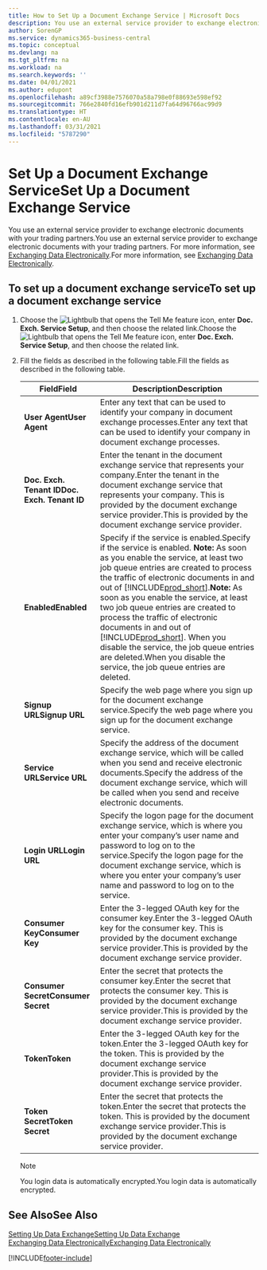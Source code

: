 ```yaml
---
title: How to Set Up a Document Exchange Service | Microsoft Docs
description: You use an external service provider to exchange electronic documents with your trading partners.
author: SorenGP
ms.service: dynamics365-business-central
ms.topic: conceptual
ms.devlang: na
ms.tgt_pltfrm: na
ms.workload: na
ms.search.keywords: ''
ms.date: 04/01/2021
ms.author: edupont
ms.openlocfilehash: a89cf3988e7576070a58a798e0f88693e598ef92
ms.sourcegitcommit: 766e2840fd16efb901d211d7fa64d96766ac99d9
ms.translationtype: HT
ms.contentlocale: en-AU
ms.lasthandoff: 03/31/2021
ms.locfileid: "5787290"
---
```

# <a name="set-up-a-document-exchange-service"></a><span data-ttu-id="6c7ce-103">Set Up a Document Exchange Service</span><span class="sxs-lookup"><span data-stu-id="6c7ce-103">Set Up a Document Exchange Service</span></span>
<span data-ttu-id="6c7ce-104">You use an external service provider to exchange electronic documents with your trading partners.</span><span class="sxs-lookup"><span data-stu-id="6c7ce-104">You use an external service provider to exchange electronic documents with your trading partners.</span></span> <span data-ttu-id="6c7ce-105">For more information, see [Exchanging Data Electronically](across-data-exchange.md).</span><span class="sxs-lookup"><span data-stu-id="6c7ce-105">For more information, see [Exchanging Data Electronically](across-data-exchange.md).</span></span>  

## <a name="to-set-up-a-document-exchange-service"></a><span data-ttu-id="6c7ce-106">To set up a document exchange service</span><span class="sxs-lookup"><span data-stu-id="6c7ce-106">To set up a document exchange service</span></span>  
1. <span data-ttu-id="6c7ce-107">Choose the ![Lightbulb that opens the Tell Me feature](media/ui-search/search_small.png "Tell me what you want to do") icon, enter **Doc. Exch. Service Setup**, and then choose the related link.</span><span class="sxs-lookup"><span data-stu-id="6c7ce-107">Choose the ![Lightbulb that opens the Tell Me feature](media/ui-search/search_small.png "Tell me what you want to do") icon, enter **Doc. Exch. Service Setup**, and then choose the related link.</span></span>  
2. <span data-ttu-id="6c7ce-108">Fill the fields as described in the following table.</span><span class="sxs-lookup"><span data-stu-id="6c7ce-108">Fill the fields as described in the following table.</span></span>  

    |<span data-ttu-id="6c7ce-109">Field</span><span class="sxs-lookup"><span data-stu-id="6c7ce-109">Field</span></span>|<span data-ttu-id="6c7ce-110">Description</span><span class="sxs-lookup"><span data-stu-id="6c7ce-110">Description</span></span>|  
    |---------------------------------|---------------------------------------|  
    |<span data-ttu-id="6c7ce-111">**User Agent**</span><span class="sxs-lookup"><span data-stu-id="6c7ce-111">**User Agent**</span></span>|<span data-ttu-id="6c7ce-112">Enter any text that can be used to identify your company in document exchange processes.</span><span class="sxs-lookup"><span data-stu-id="6c7ce-112">Enter any text that can be used to identify your company in document exchange processes.</span></span>|  
    |<span data-ttu-id="6c7ce-113">**Doc. Exch. Tenant ID**</span><span class="sxs-lookup"><span data-stu-id="6c7ce-113">**Doc. Exch. Tenant ID**</span></span>|<span data-ttu-id="6c7ce-114">Enter the tenant in the document exchange service that represents your company.</span><span class="sxs-lookup"><span data-stu-id="6c7ce-114">Enter the tenant in the document exchange service that represents your company.</span></span> <span data-ttu-id="6c7ce-115">This is provided by the document exchange service provider.</span><span class="sxs-lookup"><span data-stu-id="6c7ce-115">This is provided by the document exchange service provider.</span></span>|  
    |<span data-ttu-id="6c7ce-116">**Enabled**</span><span class="sxs-lookup"><span data-stu-id="6c7ce-116">**Enabled**</span></span>|<span data-ttu-id="6c7ce-117">Specify if the service is enabled.</span><span class="sxs-lookup"><span data-stu-id="6c7ce-117">Specify if the service is enabled.</span></span> <span data-ttu-id="6c7ce-118">**Note:**  As soon as you enable the service, at least two job queue entries are created to process the traffic of electronic documents in and out of [!INCLUDE[prod_short](includes/prod_short.md)].</span><span class="sxs-lookup"><span data-stu-id="6c7ce-118">**Note:**  As soon as you enable the service, at least two job queue entries are created to process the traffic of electronic documents in and out of [!INCLUDE[prod_short](includes/prod_short.md)].</span></span> <span data-ttu-id="6c7ce-119">When you disable the service, the job queue entries are deleted.</span><span class="sxs-lookup"><span data-stu-id="6c7ce-119">When you disable the service, the job queue entries are deleted.</span></span>|  
    |<span data-ttu-id="6c7ce-120">**Signup URL**</span><span class="sxs-lookup"><span data-stu-id="6c7ce-120">**Signup URL**</span></span>|<span data-ttu-id="6c7ce-121">Specify the web page where you sign up for the document exchange service.</span><span class="sxs-lookup"><span data-stu-id="6c7ce-121">Specify the web page where you sign up for the document exchange service.</span></span>|  
    |<span data-ttu-id="6c7ce-122">**Service URL**</span><span class="sxs-lookup"><span data-stu-id="6c7ce-122">**Service URL**</span></span>|<span data-ttu-id="6c7ce-123">Specify the address of the document exchange service, which will be called when you send and receive electronic documents.</span><span class="sxs-lookup"><span data-stu-id="6c7ce-123">Specify the address of the document exchange service, which will be called when you send and receive electronic documents.</span></span>|  
    |<span data-ttu-id="6c7ce-124">**Login URL**</span><span class="sxs-lookup"><span data-stu-id="6c7ce-124">**Login URL**</span></span>|<span data-ttu-id="6c7ce-125">Specify the logon page for the document exchange service, which is where you enter your company’s user name and password to log on to the service.</span><span class="sxs-lookup"><span data-stu-id="6c7ce-125">Specify the logon page for the document exchange service, which is where you enter your company’s user name and password to log on to the service.</span></span>|  
    |<span data-ttu-id="6c7ce-126">**Consumer Key**</span><span class="sxs-lookup"><span data-stu-id="6c7ce-126">**Consumer Key**</span></span>|<span data-ttu-id="6c7ce-127">Enter the 3-legged OAuth key for the consumer key.</span><span class="sxs-lookup"><span data-stu-id="6c7ce-127">Enter the 3-legged OAuth key for the consumer key.</span></span> <span data-ttu-id="6c7ce-128">This is provided by the document exchange service provider.</span><span class="sxs-lookup"><span data-stu-id="6c7ce-128">This is provided by the document exchange service provider.</span></span>|  
    |<span data-ttu-id="6c7ce-129">**Consumer Secret**</span><span class="sxs-lookup"><span data-stu-id="6c7ce-129">**Consumer Secret**</span></span>|<span data-ttu-id="6c7ce-130">Enter the secret that protects the consumer key.</span><span class="sxs-lookup"><span data-stu-id="6c7ce-130">Enter the secret that protects the consumer key.</span></span> <span data-ttu-id="6c7ce-131">This is provided by the document exchange service provider.</span><span class="sxs-lookup"><span data-stu-id="6c7ce-131">This is provided by the document exchange service provider.</span></span>|  
    |<span data-ttu-id="6c7ce-132">**Token**</span><span class="sxs-lookup"><span data-stu-id="6c7ce-132">**Token**</span></span>|<span data-ttu-id="6c7ce-133">Enter the 3-legged OAuth key for the token.</span><span class="sxs-lookup"><span data-stu-id="6c7ce-133">Enter the 3-legged OAuth key for the token.</span></span> <span data-ttu-id="6c7ce-134">This is provided by the document exchange service provider.</span><span class="sxs-lookup"><span data-stu-id="6c7ce-134">This is provided by the document exchange service provider.</span></span>|  
    |<span data-ttu-id="6c7ce-135">**Token Secret**</span><span class="sxs-lookup"><span data-stu-id="6c7ce-135">**Token Secret**</span></span>|<span data-ttu-id="6c7ce-136">Enter the secret that protects the token.</span><span class="sxs-lookup"><span data-stu-id="6c7ce-136">Enter the secret that protects the token.</span></span> <span data-ttu-id="6c7ce-137">This is provided by the document exchange service provider.</span><span class="sxs-lookup"><span data-stu-id="6c7ce-137">This is provided by the document exchange service provider.</span></span>|  

    > [!NOTE]  
    > <span data-ttu-id="6c7ce-138">You login data is automatically encrypted.</span><span class="sxs-lookup"><span data-stu-id="6c7ce-138">You login data is automatically encrypted.</span></span>

## <a name="see-also"></a><span data-ttu-id="6c7ce-139">See Also</span><span class="sxs-lookup"><span data-stu-id="6c7ce-139">See Also</span></span>  
[<span data-ttu-id="6c7ce-140">Setting Up Data Exchange</span><span class="sxs-lookup"><span data-stu-id="6c7ce-140">Setting Up Data Exchange</span></span>](across-set-up-data-exchange.md)  
[<span data-ttu-id="6c7ce-141">Exchanging Data Electronically</span><span class="sxs-lookup"><span data-stu-id="6c7ce-141">Exchanging Data Electronically</span></span>](across-data-exchange.md)


[!INCLUDE[footer-include](includes/footer-banner.md)]